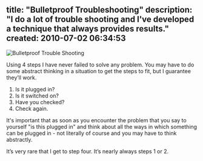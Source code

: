 title: "Bulletproof Troubleshooting"
description: "I do a lot of trouble shooting and I've developed a technique that always provides results."
created: 2010-07-02 06:34:53
---

![Bulletproof Trouble Shooting](/media/2010/07/02/blogimage/Bulletproof_Trouble_Shooting.850x600.jpg)


Using 4 steps I have never failed to solve any problem. You may have to do some abstract thinking in a situation to get the steps to fit, but I guarantee they’ll work.

1. Is it plugged in?
2. Is it switched on?
3. Have you checked?
4. Check again.

It's important that as soon as you encounter the problem that you say to yourself "is this plugged in" and think about all the ways in which something can be plugged in - not literally of course and you may have to think abstractly.

It’s very rare that I get to step four. It’s nearly always steps 1 or 2.